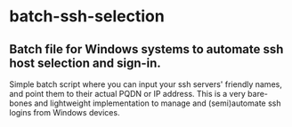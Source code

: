 # batch-ssh-selection
## Batch file for Windows systems to automate ssh host selection and sign-in. 

Simple batch script where you can input your ssh servers' friendly names, and point them to their actual PQDN or IP address. This is a very bare-bones and lightweight implementation to manage and (semi)automate ssh logins from Windows devices.
